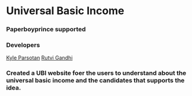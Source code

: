 # Universal Basic Income

### Paperboyprince supported

### Developers
<a href="https://github.com/Kyl67899">Kyle Parsotan</a>
<a href="https://github.com/Rutvi1191">Rutvi Gandhi</a>


### Created a UBI website foer the users to understand about the universal basic income and the candidates that supports the idea.
